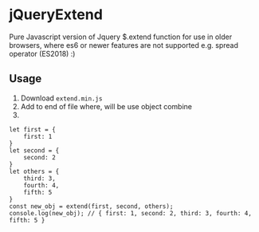 # jQueryExtend
Pure Javascript version of Jquery $.extend function for use in older browsers, where es6 or newer features are not supported e.g. spread operator (ES2018) :)

## Usage

1. Download `extend.min.js`
2. Add to end of file where, will be use object combine
3. 
```
let first = {
	first: 1
}
let second = {
	second: 2
}
let others = {
	third: 3,
	fourth: 4,
	fifth: 5
}
const new_obj = extend(first, second, others);
console.log(new_obj); // { first: 1, second: 2, third: 3, fourth: 4, fifth: 5 }
```
